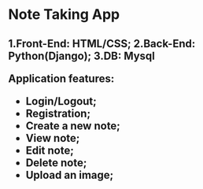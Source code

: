 <h1>Note Taking App<h2>

1.Front-End: HTML/CSS;
2.Back-End: Python(Django);
3.DB: Mysql

Application features:

- Login/Logout;
- Registration;
- Create a new note;
- View note;
- Edit note;
- Delete note;
- Upload an image;
